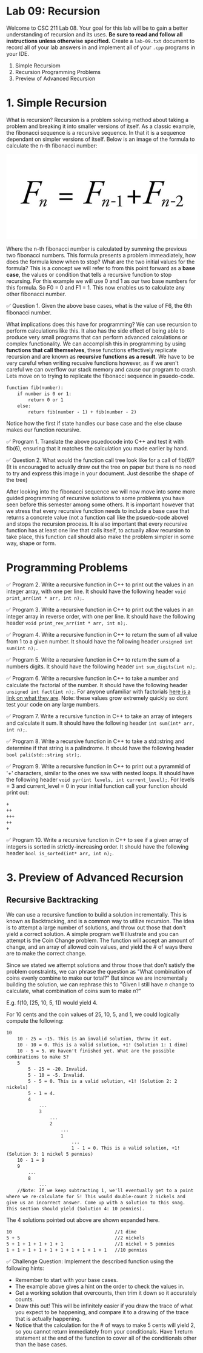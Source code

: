 # Lab 09: Recursion

Welcome to CSC 211 Lab 08. Your goal for this lab will be to gain a better understanding of recursion and its uses. **Be sure to read and follow all instructions unless otherwise specified.**  Create a `lab-09.txt` document to record all of your lab answers in and implement all of your `.cpp` programs in your IDE.

1. Simple Recursiom<br> 
2. Recursion Programming Problems
3. Preview of Advanced Recursion<br>

# 1. Simple Recursion

What is recursion? Recursion is a problem solving method about taking a problem and breaking it into smaller versions of itself. As a classic example, the fibonacci sequence is a recursive sequence. In that it is a sequence dependant on simpler versions of itself. Below is an image of the formula to calculate the n-th fibonacci number:

![Document Image 1](./images/fib.jpg)

Where the n-th fibonacci number is calculated by summing the previous two fibonacci numbers. This formula presents a problem immeadiately, how does the formula know when to stop? What are the two initial values for the formula? This is a concept we will refer to from this point forward as a **base case**, the values or condition that tells a recursive function to stop recursing. For this example we will use 0 and 1 as our two base numbers for this formula. So F0 = 0 and F1 = 1. This now enables us to calculate any other fibonacci number.

:white_check_mark: Question 1. Given the above base cases, what is the value of F6, the 6th fibonacci number.

What implications does this have for programming? We can use recursion to perform calculations like this. It also has the side effect of being able to produce very small programs that can perform advanced calculations or complex functionality. We can accomplish this in programming by using **functions that call themselves**, these functions effectively replicate recursion and are known as **recursive functions as a result**. We have to be very careful when writing recusive functions however, as if we aren't careful we can overflow our stack memory and cause our program to crash. Lets move on to trying to replicate the fibonacci sequence in psuedo-code.

```
function fib(number):
    if number is 0 or 1:
        return 0 or 1
    else:
        return fib(number - 1) + fib(number - 2)

```

Notice how the first if state handles our base case and the else clause makes our function recursive.

:white_check_mark: Program 1. Translate the above psuedocode into C++ and test it with fib(6), ensuring that it matches the calculation you made earlier by hand.

:white_check_mark: Question 2. What would the function call tree look like for a call of fib(6)? (It is encouraged to actually draw out the tree on paper but there is no need to try and express this image in your document. Just describe the shape of the tree)

After looking into the fibonacci sequence we will now move into some more guided programming of recursive solutions to some problems you have seen before this semester among some others. It is important however that we stress that every recursive function needs to include a base case that returns a concrete value (not a function call like the psuedo-code above) and stops the recursion process. It is also important that every recursive function has at least one line that calls itself, to actually allow recursion to take place, this function call should also make the problem simpler in some way, shape or form.

# Programming Problems

:white_check_mark: Program 2. Write a recursive function in C++ to print out the values in an integer array, with one per line. It should have the following header `void print_arr(int * arr, int n);`.

:white_check_mark: Program 3. Write a recursive function in C++ to print out the values in an integer array in reverse order, with one per line. It should have the following header `void print_rev_arr(int * arr, int n);`.

:white_check_mark: Program 4. Write a recursive function in C++ to return the sum of all value from 1 to a given number. It should have the following header `unsigned int sum(int n);`.

:white_check_mark: Program 5. Write a recursive function in C++ to return the sum of a numbers digits. It should have the following header `int sum_digits(int n);`.

:white_check_mark: Program 6. Write a recursive function in C++ to take a number and calculate the factorial of the number. It should have the following header `unsigned int fact(int n);`. For anyone unfamiliar with factorials [here is a link on what they are](https://en.wikipedia.org/wiki/Factorial). Note: these values grow extremely quickly so dont test your code on any large numbers.

:white_check_mark: Program 7. Write a recursive function in C++ to take an array of integers and calculate it sum. It should have the following header `int sum(int* arr, int n);`.

:white_check_mark: Program 8. Write a recursive function in C++ to take a std::string and determine if that string is a palindrome. It should have the following header `bool pali(std::string str);`.

:white_check_mark: Program 9. Write a recursive function in C++ to print out a pyrammid of '+' characters, similar to the ones we saw with nested loops. It should have the following header `void pyr(int levels, int current_level);`. For levels = 3 and current_level = 0 in your initial function call your function should print out:
```
+
++
+++
++
+
```

:white_check_mark: Program 10. Write a recursive function in C++ to see if a given array of integers is sorted in strictly-increasing order. It should have the following header `bool is_sorted(int* arr, int n);`.

# 3. Preview of Advanced Recursion
## Recursive Backtracking

We can use a recursive function to build a solution incrementally. This is known as Backtracking, and is a common way to utilize recursion. The idea is to attempt a large number of solutions, and throw out those that don't yield a correct solution. A simple program we'll illustrate and you can attempt is the Coin Change problem. The function will accept an amount of change, and an array of allowed coin values, and yield the # of ways there are to make the correct change.

Since we stated we attempt solutions and throw those that don't satisfy the problem constraints, we can phrase the question as "What combination of coins evenly combine to make our total?" But since we are incrementally building the solution, we can rephrase this to "Given I still have *n* change to calculate, what combination of coins sum to make *n*?"

E.g. f(10, [25, 10, 5, 1]) would yield 4.

For 10 cents and the coin values of 25, 10, 5, and 1, we could logically compute the following:

```
10
    10 - 25 = -15. This is an invalid solution, throw it out.
    10 - 10 = 0. This is a valid solution, +1! (Solution 1: 1 dime)
    10 - 5 = 5. We haven't finished yet. What are the possible combinations to make 5?
    5
        5 - 25 = -20. Invalid.
        5 - 10 = -5. Invalid.
        5 - 5 = 0. This is a valid solution, +1! (Solution 2: 2 nickels)
        5 - 1 = 4.
        4
            ...
            3
                ...
                2
                    ...
                    1
                        ...
                        1 - 1 = 0. This is a valid solution, +1! (Solution 3: 1 nickel 5 pennies)
    10 - 1 = 9  
    9
        ...
        8
            ...
    //Note: If we keep subtracting 1, we'll eventually get to a point where we re-calculate for 5! This would double-count 2 nickels and give us an incorrect answer. Come up with a solution to this snag. This section should yield (Solution 4: 10 pennies).
```

The 4 solutions pointed out above are shown expanded here.
```
10                                      //1 dime
5 + 5                                   //2 nickels
5 + 1 + 1 + 1 + 1 + 1                   //1 nickel + 5 pennies
1 + 1 + 1 + 1 + 1 + 1 + 1 + 1 + 1 + 1   //10 pennies
```

:white_check_mark: Challenge Question: Implement the described function using the following hints:
- Remember to start with your base cases.
- The example above gives a hint on the order to check the values in.
- Get a working solution that overcounts, then trim it down so it accurately counts.
- Draw this out! This will be infinitely easier if you draw the trace of what you expect to be happening, and compare it to a drawing of the trace that is actually happening.
- Notice that the calculation for the # of ways to make 5 cents will yield 2, so you cannot return immediately from your conditionals. Have 1 return statement at the end of the function to cover all of the conditionals other than the base cases.
